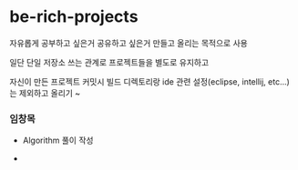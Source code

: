 # be-rich-projects

자유롭게 공부하고 싶은거 공유하고 싶은거 만들고 올리는 목적으로 사용

일단 단일 저장소 쓰는 관계로 프로젝트들을 별도로 유지하고 

자신이 만든 프로젝트 커밋시 빌드 디렉토리랑 ide 관련 설정(eclipse, intellij, etc...) 는 제외하고 올리기 ~

### 임창목

- Algorithm 풀이 작성

- 
